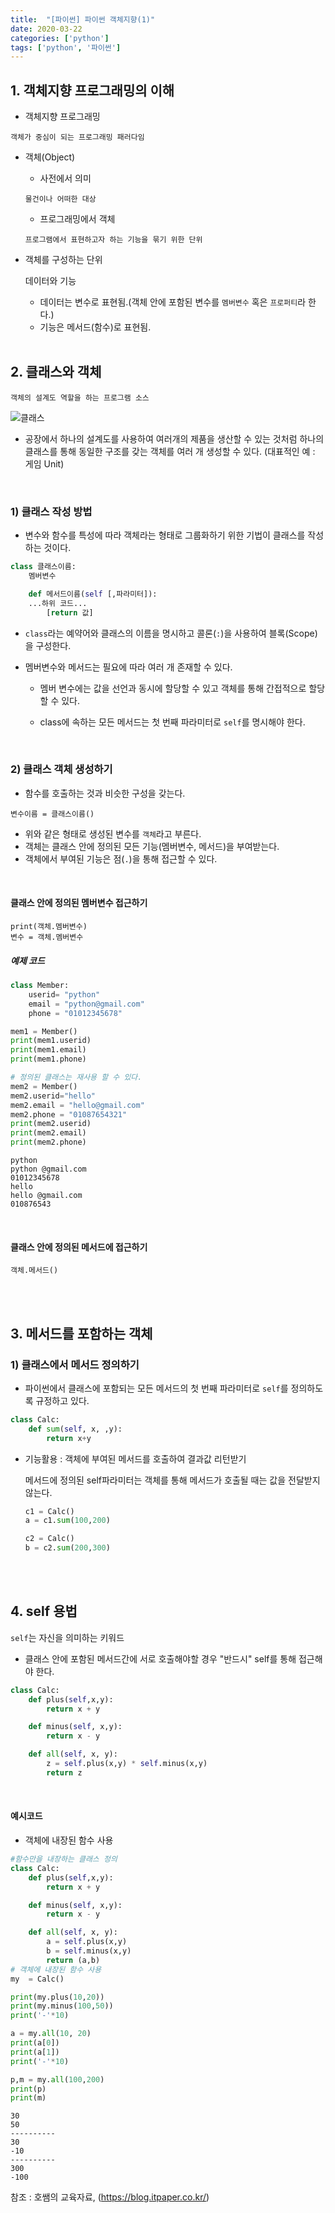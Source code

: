 ```yaml
---
title:  "[파이썬] 파이썬 객체지향(1)"
date: 2020-03-22
categories: ['python']
tags: ['python', '파이썬']
---
```

## 1. 객체지향 프로그래밍의 이해

- 객체지향 프로그래밍

```
객체가 중심이 되는 프로그래밍 패러다임
```

- 객체(Object)
    - 사전에서 의미
    ```
    물건이나 어떠한 대상
    ```

    - 프로그래밍에서 객체
    ```
    프로그램에서 표현하고자 하는 기능을 묶기 위한 단위
    ```

- 객체를 구성하는 단위

    데이터와 기능

    - 데이터는 변수로 표현됨.(객체 안에 포함된 변수를 `멤버변수` 혹은 `프로퍼티`라 한다.)
    - 기능은 메서드(함수)로 표현됨.
<br><br>
    
## 2. 클래스와 객체

```
객체의 설계도 역할을 하는 프로그램 소스
```

![클래스](/assets/Images/python/chapter17/1_class.JPG)

- 공장에서 하나의 설계도를 사용하여 여러개의 제품을 생산할 수 있는 것처럼 하나의 클래스를 통해 동일한 구조를 갖는 객체를 여러 개 생성할 수 있다. (대표적인 예 : 게임 Unit)
<br>

### 1) 클래스 작성 방법

- 변수와 함수를 특성에 따라 객체라는 형태로 그룹화하기 위한 기법이 클래스를 작성하는 것이다.
```python
class 클래스이름:
    멤버변수

    def 메서드이름(self [,파라미터]):
    ...하위 코드...
        [return 값]
```

- `class`라는 예약어와 클래스의 이름을 명시하고 콜론(`:`)을 사용하여 블록(Scope)을 구성한다.

- 멤버변수와 메서드는 필요에 따라 여러 개 존재할 수 있다.

    - 멤버 변수에는 값을 선언과 동시에 할당할 수 있고 객체를 통해 간접적으로 할당할 수 있다.

    - class에 속하는 모든 메서드는 첫 번째 파라미터로 `self`를 명시해야 한다.
<br>

### 2) 클래스 객체 생성하기

- 함수를 호출하는 것과 비슷한 구성을 갖는다.

```
변수이름 = 클래스이름()
```

- 위와 같은 형태로 생성된 변수를 `객체`라고 부른다.
- 객체는 클래스 안에 정의된 모든 기능(멤버변수, 메서드)을 부여받는다.
- 객체에서 부여된 기능은 점(`.`)을 통해 접근할 수 있다.
<br>

#### 클래스 안에 정의된 멤버변수 접근하기

```
print(객체.멤버변수)
변수 = 객체.멤버변수
```

##### 예제 코드

```python
class Member:
    userid= "python"
    email = "python@gmail.com"
    phone = "01012345678"

mem1 = Member()
print(mem1.userid)
print(mem1.email)
print(mem1.phone)

# 정의된 클래스는 재사용 할 수 있다.
mem2 = Member()
mem2.userid="hello"
mem2.email = "hello@gmail.com"
mem2.phone = "01087654321"
print(mem2.userid)
print(mem2.email)
print(mem2.phone)
```

```
python
python @gmail.com
01012345678
hello
hello @gmail.com
010876543
```
<br>

#### 클래스 안에 정의된 메서드에 접근하기

```
객체.메서드()
```

<br><br>

## 3. 메서드를 포함하는 객체

### 1) 클래스에서 메서드 정의하기

- 파이썬에서 클래스에 포함되는 모든 메서드의 첫 번째 파라미터로 `self`를 정의하도록 규정하고 있다.

```python
class Calc:
    def sum(self, x, ,y):
        return x+y
```

- 기능활용 : 객체에 부여된 메서드를 호출하여 결과값 리턴받기

    메서드에 정의된 self파라미터는 객체를 통해 메서드가 호출될 때는 값을 전달받지 않는다.
    ``` python
    c1 = Calc()
    a = c1.sum(100,200)

    c2 = Calc()
    b = c2.sum(200,300)
    ```
<br><br>

## 4. self 용법

`self`는 자신을 의미하는 키워드

- 클래스 안에 포함된 메서드간에 서로 호출해야할 경우 "반드시" self를 통해 접근해야 한다.

```python
class Calc:
    def plus(self,x,y):
        return x + y

    def minus(self, x,y):
        return x - y

    def all(self, x, y):
        z = self.plus(x,y) * self.minus(x,y)
        return z
```
<br>

#### 예시코드

- 객체에 내장된 함수 사용

```python
#함수만을 내장하는 클래스 정의
class Calc:
    def plus(self,x,y):
        return x + y

    def minus(self, x,y):
        return x - y

    def all(self, x, y):
        a = self.plus(x,y)
        b = self.minus(x,y)
        return (a,b)
# 객체에 내장된 함수 사용
my  = Calc()

print(my.plus(10,20))
print(my.minus(100,50))
print('-'*10)

a = my.all(10, 20)
print(a[0])
print(a[1])
print('-'*10)

p,m = my.all(100,200)
print(p)
print(m)
```
```
30
50
----------
30
-10
----------
300
-100
```

참조 : 호쌤의 교육자료, (<https://blog.itpaper.co.kr/>)